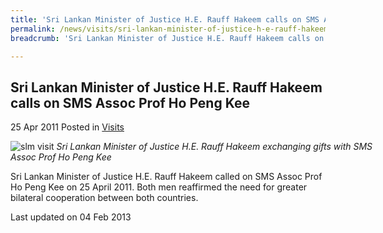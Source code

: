 ```yaml
---
title: 'Sri Lankan Minister of Justice H.E. Rauff Hakeem calls on SMS Assoc Prof Ho Peng Kee'
permalink: /news/visits/sri-lankan-minister-of-justice-h-e-rauff-hakeem-calls-on-sms-assoc-prof-ho-peng-kee/
breadcrumb: 'Sri Lankan Minister of Justice H.E. Rauff Hakeem calls on SMS Assoc Prof Ho Peng Kee'

---
```



<style>
.image {width: 600px;}
.image img {max-width: 100%;}
</style>

Sri Lankan Minister of Justice H.E. Rauff Hakeem calls on SMS Assoc Prof Ho Peng Kee
---

25 Apr 2011 Posted in [Visits](/news/visits/)

<div class="image">
  <img src="/images/sms-with-hakeem-2-.jpg/" alt="slm visit" title="slm visit">
  <i>Sri Lankan Minister of Justice H.E. Rauff Hakeem exchanging gifts with SMS Assoc Prof Ho Peng Kee</i>
</div>


Sri Lankan Minister of Justice H.E. Rauff Hakeem called on SMS Assoc Prof  Ho Peng Kee on 25 April 2011. Both men reaffirmed the need for greater bilateral cooperation between both countries.

<p class="right-side-updated">Last updated on 04 Feb 2013</p>

